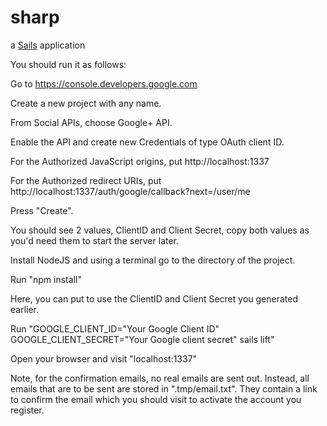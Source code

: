 # sharp

a [Sails](http://sailsjs.org) application

You should run it as follows:

Go to https://console.developers.google.com

Create a new project with any name.

From Social APIs, choose Google+ API.

Enable the API and create new Credentials of type OAuth client ID.

For the Authorized JavaScript origins, put http://localhost:1337

For the Authorized redirect URIs, put http://localhost:1337/auth/google/callback?next=/user/me

Press "Create".

You should see 2 values, ClientID and Client Secret, copy both values as you'd need them to start the server later.

Install NodeJS and using a terminal go to the directory of the project.

Run "npm install"

Here, you can put to use the ClientID and Client Secret you generated earlier.

Run "GOOGLE_CLIENT_ID="Your Google Client ID" GOOGLE_CLIENT_SECRET="Your Google client secret" sails lift"

Open your browser and visit "localhost:1337"

Note, for the confirmation emails, no real emails are sent out. Instead, all emails that are to be sent are stored in ".tmp/email.txt". They contain a link to confirm the email which you should visit to activate the account you register.
